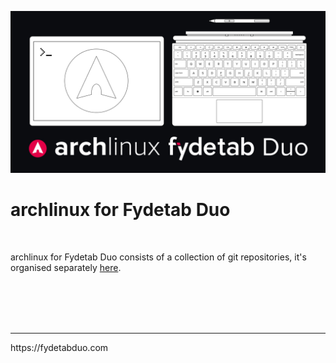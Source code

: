 ![archlinux for Fydetab Duo](https://github.com/Linux-for-Fydetab-Duo/.github/blob/main/images/archlinux-fydetabduo.jpg)
# archlinux for Fydetab Duo

<br>

archlinux for Fydetab Duo consists of a collection of git repositories, it's organised separately [here](https://github.com/Linux-for-Fydetab-Duo).


<br>
<br>
<br>
<br>
<hr>
https://fydetabduo.com
